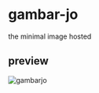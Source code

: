 # gambar-jo
the minimal image hosted

## preview

![gambarjo](https://user-images.githubusercontent.com/91861324/180352825-025ee405-7bad-47da-8862-b74ada90eb77.png)
